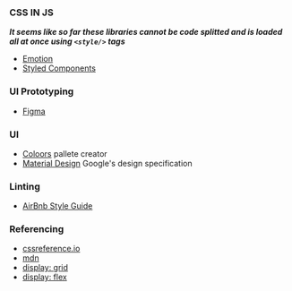 
### CSS IN JS
___It seems like so far these libraries cannot be code splitted and is loaded all at once using `<style/>` tags___
- [Emotion](https://emotion.sh/docs/introduction)
- [Styled Components](https://styled-components.com/)
 

### UI Prototyping
- [Figma](https://www.figma.com/)

### UI
- [Coloors](https://coolors.co/) pallete creator
- [Material Design](https://material.io/design) Google's design specification

### Linting
- [AirBnb Style Guide](https://github.com/airbnb/javascript)

### Referencing
- [cssreference.io](https://cssreference.io/)
- [mdn](https://developer.mozilla.org/en-US/)
- [display: grid](https://css-tricks.com/snippets/css/complete-guide-grid/)
- [display: flex](https://css-tricks.com/snippets/css/a-guide-to-flexbox/)
